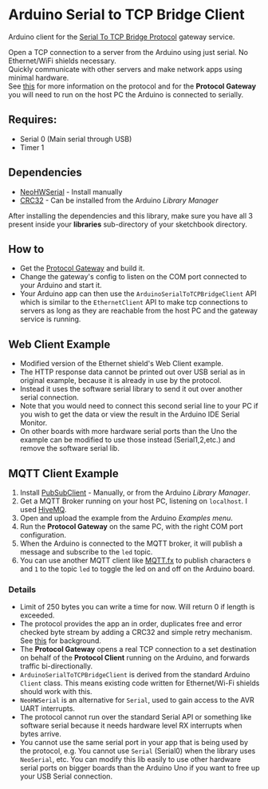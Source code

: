 # Arduino Serial to TCP Bridge Client
Arduino client for the [Serial To TCP Bridge Protocol](https://github.com/RoanBrand/SerialToTCPBridgeProtocol) gateway service.

Open a TCP connection to a server from the Arduino using just serial. No Ethernet/WiFi shields necessary.  
Quickly communicate with other servers and make network apps using minimal hardware.  
See [this](https://github.com/RoanBrand/SerialToTCPBridgeProtocol) for more information on the protocol and for the **Protocol Gateway** you will need to run on the host PC the Arduino is connected to serially.  

## Requires:
- Serial 0 (Main serial through USB)
- Timer 1

## Dependencies
- [NeoHWSerial](https://github.com/SlashDevin/NeoHWSerial) - Install manually
- [CRC32](https://github.com/bakercp/CRC32) - Can be installed from the Arduino *Library Manager*

After installing the dependencies and this library, make sure you have all 3 present inside your **libraries** sub-directory of your sketchbook directory.  

## How to
- Get the [Protocol Gateway](https://github.com/RoanBrand/SerialToTCPBridgeProtocol) and build it.
- Change the gateway's config to listen on the COM port connected to your Arduino and start it.
- Your Arduino app can then use the `ArduinoSerialToTCPBridgeClient` API which is similar to the `EthernetClient` API to make tcp connections to servers as long as they are reachable from the host PC and the gateway service is running.

## Web Client Example
- Modified version of the Ethernet shield's Web Client example.
- The HTTP response data cannot be printed out over USB serial as in original example, because it is already in use by the protocol.
- Instead it uses the software serial library to send it out over another serial connection.
- Note that you would need to connect this second serial line to your PC if you wish to get the data or view the result in the Arduino IDE Serial Monitor.
- On other boards with more hardware serial ports than the Uno the example can be modified to use those instead (Serial1,2,etc.) and remove the software serial lib.

## MQTT Client Example
1. Install [PubSubClient](https://github.com/knolleary/pubsubclient) - Manually, or from the Arduino *Library Manager*.
2. Get a MQTT Broker running on your host PC, listening on `localhost`. I used [HiveMQ](www.hivemq.com).
3. Open and upload the example from the Arduino *Examples menu*.
4. Run the **Protocol Gateway** on the same PC, with the right COM port configuration.
5. When the Arduino is connected to the MQTT broker, it will publish a message and subscribe to the `led` topic.
6. You can use another MQTT client like [MQTT.fx](http://mqttfx.jfx4ee.org) to publish characters `0` and `1` to the topic `led` to toggle the led on and off on the Arduino board.

### Details
- Limit of 250 bytes you can write a time for now. Will return 0 if length is exceeded.
- The protocol provides the app an in order, duplicates free and error checked byte stream by adding a CRC32 and simple retry mechanism. See [this](https://en.wikibooks.org/wiki/Serial_Programming/Error_Correction_Methods) for background.
- The **Protocol Gateway** opens a real TCP connection to a set destination on behalf of the **Protocol Client** running on the Arduino, and forwards traffic bi-directionally.
- `ArduinoSerialToTCPBridgeClient` is derived from the standard Arduino `Client` class. This means existing code written for Ethernet/Wi-Fi shields should work with this.
- `NeoHWSerial` is an alternative for `Serial`, used to gain access to the AVR UART interrupts.
- The protocol cannot run over the standard Serial API or something like software serial because it needs hardware level RX interrupts when bytes arrive.
- You cannot use the same serial port in your app that is being used by the protocol, e.g. You cannot use `Serial` (Serial0) when the library uses `NeoSerial`, etc. You can modify this lib easily to use other hardware serial ports on bigger boards than the Arduino Uno if you want to free up your USB Serial connection.
